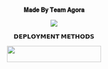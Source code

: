 <p align="center">
<b>𝐌𝐚𝐝𝐞 𝐁𝐲 𝐓𝐞𝐚𝐦 𝐀𝐠𝐨𝐫𝐚</b>
</p>

<p align="center">
  <img src="https://te.legra.ph/file/041244b4f9fc79852ab6d.jpg">
</p>

<p align="center">
<b>𝗗𝗘𝗣𝗟𝗢𝗬𝗠𝗘𝗡𝗧 𝗠𝗘𝗧𝗛𝗢𝗗𝗦</b>
</p>

<p align="center"><a href="https://dashboard.heroku.com/new?template=https://github.com/Madan807/DARLING_BOT"> <img src="https://img.shields.io/badge/Deploy%20On%20Heroku-white?style=for-the-badge&logo=heroku" width="220" height="38.45"/></a></p>
